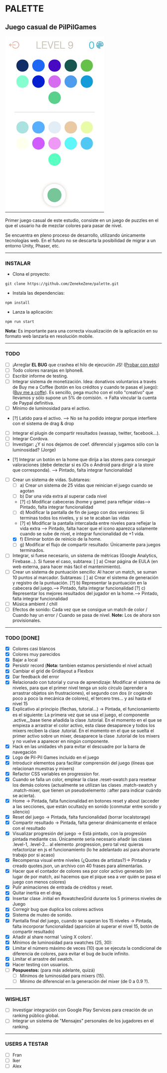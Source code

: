 # PALETTE

## Juego casual de **PilPilGames**

![Screenshoot](./screenshoot.png)

Primer juego casual de este estudio, consiste en un juego de puzzles en el que el usuario ha de
mezclar colores para pasar de nivel.

Se encuentra en pleno proceso de desarrollo, utilizando únicamente tecnologías web. En el futuro no
se descarta la posibilidad de migrar a un entorno Unity, Phaser, etc.

---

### INSTALAR
- Clona el proyecto:
```
git clone https://github.com/ZenekeZene/palette.git
```

- Instala las dependencias:
```
npm install
```
- Lanza la aplicación:
```
npm run start
```

**Nota:** Es importante para una correcta visualización de la aplicación en su formato web lanzarla en resolución mobile.

---

### TODO

-	[ ] ¡Arreglar **EL BUG** que crashea el hilo de ejecución JS! ([Probar con esto](https://github.com/liriliri/eruda))
-	[ ] Todo colores naranjas en Iphone8.
-	[ ] Escribir informe de testing.
-	[ ] Integrar sistema de monetización. Idea: donativos voluntarios a través de Buy me a Coffee (botón en los créditos y cuando te pasas el  juego): ([Buy me a coffe](https://www.buymeacoffee.com/)). Es sencillo, pega mucho con el rollo "creativo" que llevamos y sólo supone un 5% de comisión. -> Falta vincular la cuenta de Paypal definitiva.
-	[ ] Mínimo de luminosidad para el activo.
-	[?] Latido para el activo. --> No se ha podido integrar porque interfiere con el sistema de drag & drop
-	[ ] Integrar el plugin de compartir resultados (wassap, twitter, facebook...).
-	[ ] Integrar Cordova.
-	[ ] Investigar: ¿Y si nos dejamos de coef. diferencial y jugamos sólo con la luminosidad? (Jorge)
-	[?] Integrar un botón en la home que dirija a las stores para conseguir valoraciones (debe detectar si es iOs o Android para dirigir a la store que corresponda). --> Pintado, falta integrar funcionalidad
-	[ ] Crear un sistema de vidas. Subtareas:
	-	[ ] a) Crear un sistema de 25 vidas que reinician el juego cuando se agotan
	-	[ ] b) Dar una vida extra al superar cada nivel
	-	[?] c) Modificar cabeceras (home y game) para reflejar vidas--> Pintado, falta integrar funcionalidad
	-	[ ] d) Modificar la pantalla de fin de juego con dos versiones: Si terminas todos los niveles, y si se te acaban las vidas
	-	[?] e) Modificar la pantalla intercalada entre niveles para reflejar la vida extra --> Pintado, falta hacer que el icono aparezca solamente cuando se sube de nivel, e integrar funcionalidad de +1 vida.
	-	[x] f) Eliminar botón de reinicio de la home.
	-	[ ] g) Modificar el flujo de compartir resultado: Únicamente para juegos terminados.
-	[ ] Integrar, si fuese necesario, un sistema de métricas (Google Analytics, Firebase...). Si fuese el caso, subtarea:
		[ ] a) Crear página de EULA (en web externa, para hacer más fácil el mantenimiento).
-	[ ] Crear un sistema de puntuación sencillo: Al hacer un match, se suman 10 puntos al marcador. Subtareas:
		[ ] a) Crear el sistema de generación y registro de la puntuación.
		[?] b) Representar la puntuación en la cabecera del juego.--> Pintado, falta integrar funcionalidad
		[?] c) Representar los mejores resultados del jugador en la home.--> Pintado, falta integrar funcionalidad
-	[ ] Música ambient / chill
-	[ ] Efectos de sonido: Cada vez que se consigue un match de color / Cuando hay un error / Cuando se pasa de nivel. **Note:** Los de ahora son provisionales.

---

###	TODO [DONE]

-   [x] Colores casi blancos
-   [x] Colores muy parecidos
-   [x] Bajar a local
-   [x] Persistir record (**Nota:** tambien estamos persistiendo el nivel actual)
-   [x] Cambiar el grid de Gridlayout a Flexbox
-   [x] Dar feedback del error
-   [x] Relacionado con tutorial y curva de aprendizaje: Modificar el sistema de niveles, para que
		el primer nivel tenga un solo círculo (aprender a arrastrar objetos sin frustraciones), el
		segundo con dos (ir cogiendo poco a poco la mecánica de colores), el tercero tres... y así
		hasta el nivel 15
-   [x] Explicativo al principio (flechas, tutorial...) -> Pintada, el funcionamiento es el
		siguiente: La primera vez que se usa el juego, el componente .active\_\_base tiene añadida
		la clase .tutorial. En el momento en el que se empieza a arrastrar el color activo, esta
		clase desaparece y todos los mixers reciben la clase .tutorial. En el momento en el que se
		suelta el primer activo sobre un mixer, desaparece la clase .tutorial de los mixers y no
		vuelve a aparecer en ningún componente.
-   [x] Hack en las unidades vh para evitar el descuadre por la barra de navegación
-   [x] Logo de Pil-Pil Games incluido en el juego
-   [X] Introducir elementos para facilitar comprensión del juego (líneas que relacionan muestras y mixers)
-   [x] Refactor CSS variables en progression for.
-   [x] Cuando se falla un color, emplear la clase .reset-swatch para resetear los demás colores (actualmente se utilizan las clases .match-swatch y .match-mixer, que tienen un pseudoelemento ::after para indicar cuándo se acierta).
-   [x] Home -> Pintada, falta funcionalidad en botones reset y about (acceder a las secciones, que están ocultas)y en sonido (conmutar entre sonido y silencio)
-   [x] Reset del juego -> Pintada, falta funcionalidad (borrar localstorage)
-   [x] Compartir resultado -> Pintada, falta generar dinámicamente el enlace con el resultado
-   [x] Visualizar progresión del juego -> Está pintado, con la progresión pintada mediante css. Únicamente sería necesario añadir las clases .level-1, .level-2... al elemento .progression, pero tal vez quieras refactorizar en js el funcionamiento (lo he adelantado así para ahorrarte trabajo por si acaso)
-   [x] Recompensa visual entre niveles (¿Quotes de artistas?)-> Pintada y creado quotes.json, un
		archivo con 40 frases para alimentarlas.
-   [x] Hacer que el contador de colores sea por color activo generado (en lugar de por match, así hacemos que el pique sea a ver quién se pasa el juego con menos colores)
-   [x] Pulir animaciones de entrada de créditos y reset.
-   [x] Quitar inertia en el drag.
-   [x] Insertar clase .initial en #swatchesGrid durante los 5 primeros niveles de Juego
-   [x] Corregir bug que duplica los colores activos
-	[x] Sistema de muteo de sonido.
-   [x] Pantalla final del juego, cuando se superan los 15 niveles -> Pintada, falta incorporar funcionalidad (aparición al superar el nivel 15, botón de compartir resultado)
-   [x] Añadir al share normal 'using X colors'.
-   [x] Mínimos de luminosidad para swatches (25, 30):
-   [x] Limitar el número máximo de veces (10) que se ejecuta la condicional de diferencia de colores, para evitar el bug de bucle infinito.
-   [x] Limitar el arrastre del swatch.
-   [x] Hacer testing con usuarios.
-   [ ] **Pospuestos:** (para más adelante, quizá)
	-	[ ] Mínimos de luminosidad para mixers (15).
	-	[ ] Mínimo de diferencial en la generación del mixer (de 0 a 0.9 ?).

---

### WISHLIST
-   [ ] Investigar integración con Google Play Services para creación de un ranking público global.
-   [ ] Integrar un sistema de "Mensajes" personales de los jugadores en el ranking.

---

### USERS A TESTAR
- [ ] Fran
- [ ] Iker
- [ ] Alex
